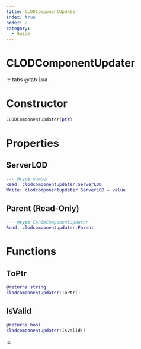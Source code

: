 ```yaml
---
title: CLODComponentUpdater
index: true
order: 2
category:
  - Guide
---
```


# CLODComponentUpdater

::: tabs
@tab Lua
# Constructor
```lua
CLODComponentUpdater(ptr)
```
# Properties
## ServerLOD 
```lua
--- @type number
Read: clodcomponentupdater.ServerLOD
Write: clodcomponentupdater.ServerLOD = value
```
## Parent (Read-Only)
```lua
--- @type CAnimComponentUpdater
Read: clodcomponentupdater.Parent
```
# Functions
## ToPtr
```lua
@returns string
clodcomponentupdater:ToPtr()
```
## IsValid
```lua
@returns bool
clodcomponentupdater:IsValid()
```

:::